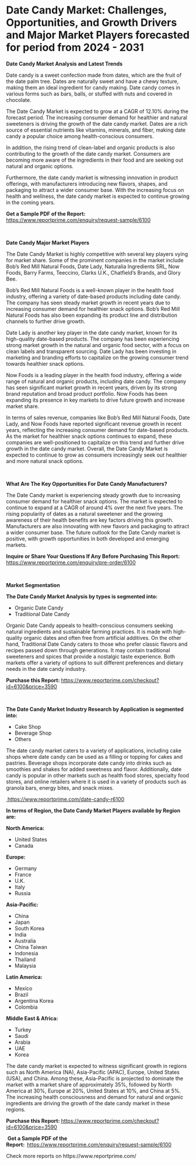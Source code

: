 <p><h1>Date Candy Market: Challenges, Opportunities, and Growth Drivers and Major Market Players forecasted for period from 2024 - 2031</h1></p><p><strong>Date Candy Market Analysis and Latest Trends</strong></p>
<p><p>Date candy is a sweet confection made from dates, which are the fruit of the date palm tree. Dates are naturally sweet and have a chewy texture, making them an ideal ingredient for candy making. Date candy comes in various forms such as bars, balls, or stuffed with nuts and covered in chocolate.</p><p>The Date Candy Market is expected to grow at a CAGR of 12.10% during the forecast period. The increasing consumer demand for healthier and natural sweeteners is driving the growth of the date candy market. Dates are a rich source of essential nutrients like vitamins, minerals, and fiber, making date candy a popular choice among health-conscious consumers.</p><p>In addition, the rising trend of clean-label and organic products is also contributing to the growth of the date candy market. Consumers are becoming more aware of the ingredients in their food and are seeking out natural and organic options.</p><p>Furthermore, the date candy market is witnessing innovation in product offerings, with manufacturers introducing new flavors, shapes, and packaging to attract a wider consumer base. With the increasing focus on health and wellness, the date candy market is expected to continue growing in the coming years.</p></p>
<p><strong>Get a Sample PDF of the Report:&nbsp;</strong> <a href="https://www.reportprime.com/enquiry/request-sample/6100">https://www.reportprime.com/enquiry/request-sample/6100</a></p>
<p>&nbsp;</p>
<p><strong>Date Candy Major Market Players</strong></p>
<p><p>The Date Candy Market is highly competitive with several key players vying for market share. Some of the prominent companies in the market include Bob’s Red Mill Natural Foods, Date Lady, Naturalia Ingredients SRL, Now Foods, Barry Farms, Teeccino, Clarks U.K., Chatfield’s Brands, and Glory Bee.</p><p>Bob’s Red Mill Natural Foods is a well-known player in the health food industry, offering a variety of date-based products including date candy. The company has seen steady market growth in recent years due to increasing consumer demand for healthier snack options. Bob’s Red Mill Natural Foods has also been expanding its product line and distribution channels to further drive growth.</p><p>Date Lady is another key player in the date candy market, known for its high-quality date-based products. The company has been experiencing strong market growth in the natural and organic food sector, with a focus on clean labels and transparent sourcing. Date Lady has been investing in marketing and branding efforts to capitalize on the growing consumer trend towards healthier snack options.</p><p>Now Foods is a leading player in the health food industry, offering a wide range of natural and organic products, including date candy. The company has seen significant market growth in recent years, driven by its strong brand reputation and broad product portfolio. Now Foods has been expanding its presence in key markets to drive future growth and increase market share.</p><p>In terms of sales revenue, companies like Bob’s Red Mill Natural Foods, Date Lady, and Now Foods have reported significant revenue growth in recent years, reflecting the increasing consumer demand for date-based products. As the market for healthier snack options continues to expand, these companies are well-positioned to capitalize on this trend and further drive growth in the date candy market. Overall, the Date Candy Market is expected to continue to grow as consumers increasingly seek out healthier and more natural snack options.</p></p>
<p>&nbsp;</p>
<p><strong>What Are The Key Opportunities For Date Candy Manufacturers?</strong></p>
<p><p>The Date Candy market is experiencing steady growth due to increasing consumer demand for healthier snack options. The market is expected to continue to expand at a CAGR of around 4% over the next five years. The rising popularity of dates as a natural sweetener and the growing awareness of their health benefits are key factors driving this growth. Manufacturers are also innovating with new flavors and packaging to attract a wider consumer base. The future outlook for the Date Candy market is positive, with growth opportunities in both developed and emerging markets.</p></p>
<p><strong>Inquire or Share Your Questions If Any Before Purchasing This Report:</strong> <a href="https://www.reportprime.com/enquiry/pre-order/6100">https://www.reportprime.com/enquiry/pre-order/6100</a></p>
<p>&nbsp;</p>
<p><strong>Market Segmentation</strong></p>
<p><strong>The Date Candy Market Analysis by types is segmented into:</strong></p>
<p><ul><li>Organic Date Candy</li><li>Traditional Date Candy</li></ul></p>
<p><p>Organic Date Candy appeals to health-conscious consumers seeking natural ingredients and sustainable farming practices. It is made with high-quality organic dates and often free from artificial additives. On the other hand, Traditional Date Candy caters to those who prefer classic flavors and recipes passed down through generations. It may contain traditional sweeteners and spices that provide a nostalgic taste experience. Both markets offer a variety of options to suit different preferences and dietary needs in the date candy industry.</p></p>
<p><strong>Purchase this Report:&nbsp;</strong><a href="https://www.reportprime.com/checkout?id=6100&price=3590">https://www.reportprime.com/checkout?id=6100&price=3590</a></p>
<p>&nbsp;</p>
<p><strong>The Date Candy Market Industry Research by Application is segmented into:</strong></p>
<p><ul><li>Cake Shop</li><li>Beverage Shop</li><li>Others</li></ul></p>
<p><p>The date candy market caters to a variety of applications, including cake shops where date candy can be used as a filling or topping for cakes and pastries. Beverage shops incorporate date candy into drinks such as smoothies and shakes for added sweetness and flavor. Additionally, date candy is popular in other markets such as health food stores, specialty food stores, and online retailers where it is used in a variety of products such as granola bars, energy bites, and snack mixes.</p></p>
<p><a href="https://www.reportprime.com/date-candy-r6100">&nbsp;https://www.reportprime.com/date-candy-r6100</a></p>
<p><strong>In terms of Region, the Date Candy Market Players available by Region are:</strong></p>
<p>
    <p> <strong> North America: </strong>
        <ul>
            <li>United States</li>
            <li>Canada</li>
        </ul>
        </p> 
    <p> <strong> Europe: </strong>
        <ul>
            <li>Germany</li>
            <li>France</li>
            <li>U.K.</li>
            <li>Italy</li>
            <li>Russia</li>
        </ul>
        </p> 
    <p> <strong> Asia-Pacific: </strong>
        <ul>
            <li>China</li>
            <li>Japan</li>
            <li>South Korea</li>
            <li>India</li>
            <li>Australia</li>
            <li>China Taiwan</li>
            <li>Indonesia</li>
            <li>Thailand</li>
            <li>Malaysia</li>
        </ul>
        </p> 
    <p> <strong> Latin America: </strong>
        <ul>
            <li>Mexico</li>
            <li>Brazil</li>
            <li>Argentina Korea</li>
            <li>Colombia</li>
        </ul>
        </p> 
    <p> <strong> Middle East & Africa: </strong>
        <ul>
            <li>Turkey</li>
            <li>Saudi</li>
            <li>Arabia</li>
            <li>UAE</li>
            <li>Korea</li>
        </ul>
    </p>
    </p>
<p><p>The date candy market is expected to witness significant growth in regions such as North America (NA), Asia-Pacific (APAC), Europe, United States (USA), and China. Among these, Asia-Pacific is projected to dominate the market with a market share of approximately 35%, followed by North America at 30%, Europe at 20%, United States at 10%, and China at 5%. The increasing health consciousness and demand for natural and organic ingredients are driving the growth of the date candy market in these regions.</p></p>
<p><strong>Purchase this Report: </strong><a href="https://www.reportprime.com/checkout?id=6100&price=3590">https://www.reportprime.com/checkout?id=6100&price=3590</a></p>
<p>&nbsp;<strong>Get a Sample PDF of the Report:&nbsp;&nbsp;</strong><a href="https://www.reportprime.com/enquiry/request-sample/6100">https://www.reportprime.com/enquiry/request-sample/6100</a></p>
<p><strong></strong></p>
<p>Check more reports on https://www.reportprime.com/</p>